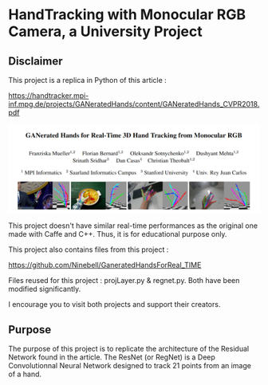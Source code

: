 # HandTracking with Monocular RGB Camera, a University Project 
## Disclaimer

This project is a replica in Python of this article :

https://handtracker.mpi-inf.mpg.de/projects/GANeratedHands/content/GANeratedHands_CVPR2018.pdf

![Alt text](GANeratedHands_article_presentation_image.PNG)

This project doesn't have similar real-time performances as the original one made with Caffe and C++.
Thus, it is for educational purpose only.

This project also contains files from this project :

https://github.com/Ninebell/GaneratedHandsForReal_TIME

Files reused for this project : projLayer.py & regnet.py.
Both have been modified significantly.

I encourage you to visit both projects and support their creators.

## Purpose

The purpose of this project is to replicate the architecture of the Residual Network found in the article.
The ResNet (or RegNet) is a Deep Convolutionnal Neural Network designed to track 21 points from an image of a hand.


